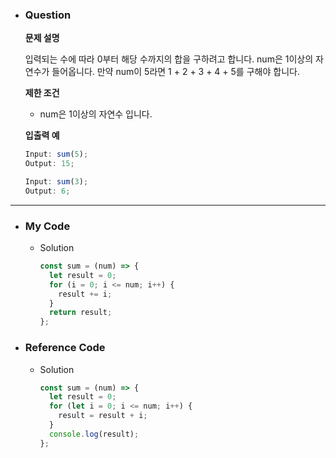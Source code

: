 - ### Question

  **문제 설명**

  입력되는 수에 따라 0부터 해당 수까지의 합을 구하려고 합니다.
  num은 1이상의 자연수가 들어옵니다.
  만약 num이 5라면 1 + 2 + 3 + 4 + 5를 구해야 합니다.

  **제한 조건**

  - num은 1이상의 자연수 입니다.

  **입출력 예**

  ```jsx
  Input: sum(5);
  Output: 15;

  Input: sum(3);
  Output: 6;
  ```

---

- ### My Code

  - Solution

    ```jsx
    const sum = (num) => {
      let result = 0;
      for (i = 0; i <= num; i++) {
        result += i;
      }
      return result;
    };
    ```

- ### Reference Code

  - Solution

    ```jsx
    const sum = (num) => {
      let result = 0;
      for (let i = 0; i <= num; i++) {
        result = result + i;
      }
      console.log(result);
    };
    ```

